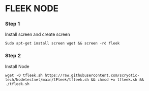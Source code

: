 # FLEEK NODE

### Step 1
Install screen and create screen
```
Sudo apt-get install screen wget && screen -rd fleek
```
### Step 2
Install Node
```
wget -O tfleek.sh https://raw.githubusercontent.com/scryotic-tech/Nodetestnet/main/tFleek/tfleek.sh && chmod +x tfleek.sh && ./tfleek.sh
```


